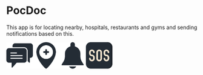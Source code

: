 # PocDoc

This app is for locating nearby, hospitals, restaurants and gyms and sending notifications based on this.


<img src='images/chat.png' height='70dp' width='70dp'><img src='images/hospital-location.png' height='70dp' width='70dp'><img src='images/notification.png' height='70dp' width='70dp'><img src='images/sos.png' height='70dp' width='70dp'>
